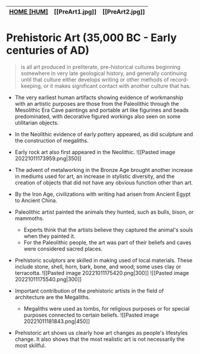 | **[HOME [HUM]](HUM101#^HUMART1)** | **[[PreArt1.jpg]]** | **[[PreArt2.jpg]]** | 
| --------------------------------- | ------------------- | ------------------- |

# Prehistoric Art (35,000 BC - Early centuries of AD)
> is all art produced in preliterate, pre-historical cultures beginning somewhere in very late geological history, and generally continuing until that culture either develops writing or other methods of record-keeping, or it makes significant contact with another culture that has.

- The very earliest human artifacts showing evidence of workmanship with an artistic purposes are those from the Paleolithic through the Mesolithic Era Cave paintings and portable art like figurines and beads predominated, with decorative figured workings also seen on some utilitarian objects.
- In the Neolithic evidence of early pottery appeared, as did sculpture and the construction of megaliths.
- Early rock art also first appeared in the Neolithic.
![[Pasted image 20221011173959.png|350]]

- The advent of metalworking in the Bronze Age brought another increase in mediums used for art, an increase in stylistic diversity, and the creation of objects that did not have any obvious function other than art.
- By the Iron Age, civilizations with writing had arisen from Ancient Egypt to Ancient China.

- Paleolithic artist painted the animals they hunted, such as bulls, bison, or mammoths.
	- Experts think that the artists believe they captured the animal's souls when they painted it.
	- For the Paleolithic people, the art was part of their beliefs and caves were considered sacred places.
- Prehistoric sculptors are skilled in making used of local materials. These include stone, shell, horn, bark, bone, and wood; some uses clay or terracotta.
<span class="leftimg"> ![[Pasted image 20221011175420.png|300]] </span>
<span class="left"> ![[Pasted image 20221011175540.png|300]] </span>


- Important contribution of the prehistoric artists in the field of architecture are the Megaliths.
	- Megaliths were used as tombs, for religious purposes or for special purposes connected to certain beliefs.
![[Pasted image 20221011181843.png|450]]


- Prehistoric art shows us clearly how art changes as people's lifestyles change. It also shows that the most realistic art is not necessarily the most skillful.